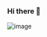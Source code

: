 ### Hi there 👋

![image](https://user-images.githubusercontent.com/94240736/179011529-91ccc5d6-9350-45b2-81f1-deea01e82fac.png)

<!--
**LGMoreno96/LGMoreno96** is a ✨ _special_ ✨ repository because its `README.md` (this file) appears on your GitHub profile.

Here are some ideas to get you started:

- 🔭 I’m currently working on ...
- 🌱 I’m currently learning ...
- 👯 I’m looking to collaborate on ...
- 🤔 I’m looking for help with ...
- 💬 Ask me about ...
- 📫 How to reach me: ...
- 😄 Pronouns: ...
- ⚡ Fun fact: ...
-->
